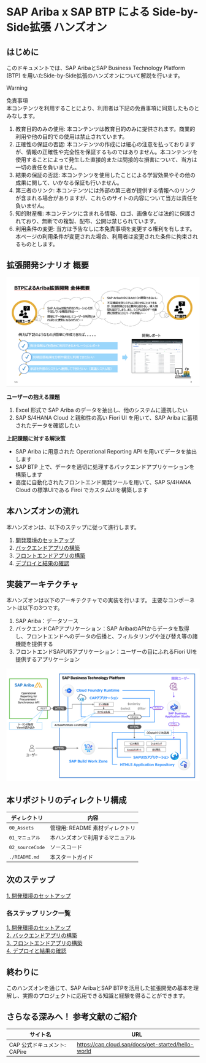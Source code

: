 # SAP Ariba x SAP BTP による Side-by-Side拡張 ハンズオン

## はじめに
このドキュメントでは、SAP AribaとSAP Business Technology Platform (BTP) を用いたSide-by-Side拡張のハンズオンについて解説を行います。

> [!WARNING]
> 免責事項 <br>
> 本コンテンツを利用することにより、利用者は下記の免責事項に同意したものとみなします。<br>
> 1. 教育目的のみの使用: 本コンテンツは教育目的のみに提供されます。商業的利用や他の目的での使用は禁止されています。<br>
> 2. 正確性の保証の否認: 本コンテンツの作成には細心の注意を払っておりますが、情報の正確性や完全性を保証するものではありません。本コンテンツを使用することによって発生した直接的または間接的な損害について、当方は一切の責任を負いません。<br>
> 3. 結果の保証の否認: 本コンテンツを使用したことによる学習効果やその他の成果に関して、いかなる保証も行いません。<br>
> 4. 第三者のリンク: 本コンテンツには外部の第三者が提供する情報へのリンクが含まれる場合がありますが、これらのサイトの内容について当方は責任を負いません。<br>
> 5. 知的財産権: 本コンテンツに含まれる情報、ロゴ、画像などは法的に保護されており、無断での複製、配布、公開は禁じられています。<br>
> 6. 利用条件の変更: 当方は予告なしに本免責事項を変更する権利を有します。本ページの利用条件が変更された場合、利用者は変更された条件に拘束されるものとします。<br>


## 拡張開発シナリオ 概要

![BusinessRequirements](./00_Assets/00_BusinessRequirements.png)

**ユーザーの抱える課題**
1. Excel 形式で SAP Ariba のデータを抽出し、他のシステムに連携したい
2. SAP S/4HANA Cloud と親和性の高い Fiori UI を用いて、SAP Ariba に蓄積されたデータを確認したい

**上記課題に対する解決策**
* SAP Ariba に用意された Operational Reporting API を用いてデータを抽出します
* SAP BTP 上で、データを適切に処理するバックエンドアプリケーションを構築します
* 高度に自動化されたフロントエンド開発ツールを用いて、SAP S/4HANA Cloud の標準UIである Firoi でカスタムUIを構築します


## 本ハンズオンの流れ
本ハンズオンは、以下のステップに従って進行します。
1. [開発環境のセットアップ](./01_マニュアル/01_開発環境のセットアップ/README.md)
2. [バックエンドアプリの構築](./01_マニュアル/02_バックエンドアプリの構築/README.md)
3. [フロントエンドアプリの構築](./01_マニュアル/03_フロントエンドアプリの構築/README.md)
4. [デプロイと結果の確認](./01_マニュアル/04_デプロイと結果の確認/README.md)


## 実装アーキテクチャ
本ハンズオンは以下のアーキテクチャでの実装を行います。
主要なコンポーネントは以下の3つです。

1. SAP Ariba：データソース
2. バックエンドCAPアプリケーション：SAP AribaのAPIからデータを取得し、フロントエンドへのデータの伝播と、フィルタリングや並び替え等の諸機能を提供する
3. フロントエンドSAPUI5アプリケーション：ユーザーの目にふれるFiori UIを提供するアプリケーション

![architecture](./00_Assets/00_architecture.png)


## 本リポジトリのディレクトリ構成

| ディレクトリ     |  内容                        |
| -------------- |-------------------------- |
| `00_Assets`    | 管理用: README 素材ディレクトリ|
| `01_マニュアル`  |  本ハンズオンで利用するマニュアル |
| `02_sourceCode` | ソースコード                 |
| `./README.md`  |  本スタートガイド             |

## 次のステップ

[1. 開発環境のセットアップ](../01_開発環境のセットアップ/README.md) <br>

### 各ステップ リンク一覧
[1. 開発環境のセットアップ](../01_開発環境のセットアップ/README.md) <br>
[2. バックエンドアプリの構築](../02_バックエンドアプリの構築/README.md) <br>
[3. フロントエンドアプリの構築](../03_フロントエンドアプリの構築/README.md) <br>
[4. デプロイと結果の確認](../04_デプロイと結果の確認/README.md) <br>


## 終わりに
このハンズオンを通じて、SAP AribaとSAP BTPを活用した拡張開発の基本を理解し、実際のプロジェクトに応用できる知識と経験を得ることができます。


## さらなる深みへ！ 参考文献のご紹介
| サイト名        |   URL   |
| -------------- | ------- |
| CAP 公式ドキュメント: CAPire | https://cap.cloud.sap/docs/get-started/hello-world |